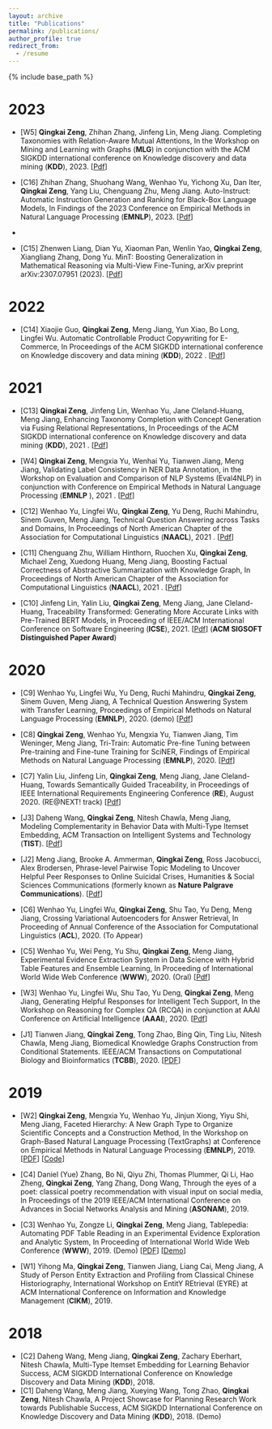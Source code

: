 ```yaml
---
layout: archive
title: "Publications"
permalink: /publications/
author_profile: true
redirect_from:
  - /resume
---
```


{% include base_path %}

2023
======

* \[W5\] **Qingkai Zeng**, Zhihan Zhang, Jinfeng Lin, Meng Jiang. Completing Taxonomies with Relation-Aware Mutual Attentions, In the Workshop on Mining and Learning with Graphs (**MLG**) in conjunction with the ACM SIGKDD international conference on Knowledge discovery and data mining (**KDD**), 2023. \[[Pdf]()\]

* [C16] Zhihan Zhang, Shuohang Wang, Wenhao Yu, Yichong Xu, Dan Iter, **Qingkai Zeng**, Yang Liu, Chenguang Zhu, Meng Jiang. Auto-Instruct: Automatic Instruction Generation and Ranking for Black-Box Language Models, In Findings of the 2023 Conference on Empirical Methods in Natural Language Processing (**EMNLP**), 2023. \[[Pdf]()\]
* 
* [C15] Zhenwen Liang, Dian Yu, Xiaoman Pan, Wenlin Yao, **Qingkai Zeng**, Xiangliang Zhang, Dong Yu. MinT: Boosting Generalization in Mathematical Reasoning via Multi-View Fine-Tuning, arXiv preprint arXiv:2307.07951 (2023). \[[Pdf]()\]


2022
======

* \[C14\] Xiaojie Guo, **Qingkai Zeng**, Meng Jiang, Yun Xiao, Bo Long, Lingfei Wu. Automatic Controllable Product Copywriting for E-Commerce,  In Proceedings of the ACM SIGKDD international conference on Knowledge discovery and data mining (**KDD**), 2022 . \[[Pdf]()\]

2021
======
* \[C13\] **Qingkai Zeng**, Jinfeng Lin, Wenhao Yu, Jane Cleland-Huang, Meng Jiang, Enhancing Taxonomy Completion with Concept Generation via Fusing Relational Representations,  In Proceedings of the ACM SIGKDD international conference on Knowledge discovery and data mining (**KDD**), 2021 . \[[Pdf]()\]

* \[W4\] **Qingkai Zeng**, Mengxia Yu, Wenhai Yu, Tianwen Jiang, Meng Jiang, Validating Label Consistency in NER Data Annotation, in the Workshop on Evaluation and Comparison of NLP Systems (Eval4NLP) in conjunction with Conference on Empirical
Methods in Natural Language Processing (**EMNLP** ), 2021 . \[[Pdf]()\]

* \[C12\] Wenhao Yu, Lingfei Wu, **Qingkai Zeng**, Yu Deng, Ruchi Mahindru, Sinem Guven, Meng Jiang, Technical Question Answering across Tasks and Domains,  In Proceedings of North American Chapter of the Association for Computational Linguistics (**NAACL**), 2021 . \[[Pdf]()\]

* \[C11\] Chenguang Zhu, William Hinthorn, Ruochen Xu, **Qingkai Zeng**, Michael Zeng, Xuedong Huang, Meng Jiang, Boosting Factual Correctness of Abstractive Summarization with Knowledge Graph,  In Proceedings of North American Chapter of the Association for Computational Linguistics (**NAACL**), 2021 . \[[Pdf](/papers/C7_BoostingFactual_2020.pdf)\]

* \[C10\] Jinfeng Lin, Yalin Liu, **Qingkai Zeng**, Meng Jiang, Jane Cleland-Huang, Traceability Transformed: Generating More Accurate Links with Pre-Trained BERT Models, in Proceeding of IEEE/ACM International Conference on Software Engineering (**ICSE**), 2021. \[[Pdf]()\] (**ACM SIGSOFT Distinguished Paper Award**)

2020
======
* \[C9\] Wenhao Yu, Lingfei Wu, Yu Deng, Ruchi Mahindru, **Qingkai Zeng**, Sinem Guven, Meng Jiang, A Technical Question Answering System with Transfer Learning, Proceedings of Empirical Methods on Natural Language Processing (**EMNLP**), 2020. (demo)  \[[Pdf]()\]

* \[C8\] **Qingkai Zeng**, Wenhao Yu, Mengxia Yu, Tianwen Jiang, Tim Weninger, Meng Jiang, Tri-Train: Automatic Pre-fine Tuning between Pre-training and Fine-tune Training for SciNER, Findings of Empirical Methods on Natural Language Processing (**EMNLP**), 2020. \[[Pdf]()\]

* \[C7\] Yalin Liu, Jinfeng Lin, **Qingkai Zeng**, Meng Jiang, Jane Cleland-Huang, Towards Semantically Guided Traceability, in Proceedings of IEEE International Requirements Engineering Conference (**RE**), August 2020. (RE@NEXT! track) \[[Pdf]()\]

* \[J3\] Daheng Wang, **Qingkai Zeng**, Nitesh Chawla, Meng Jiang, Modeling Complementarity in Behavior Data with Multi-Type Itemset Embedding, ACM Transaction on Intelligent Systems and Technology (**TIST**). \[[Pdf]()\]

* \[J2\] Meng Jiang, Brooke A. Ammerman, **Qingkai Zeng**, Ross Jacobucci, Alex Brodersen, Phrase-level Pairwise Topic Modeling to Uncover Helpful Peer Responses to Online Suicidal Crises, Humanities & Social Sciences Communications (formerly known as **Nature Palgrave Communications**). \[[Pdf](/papers/J2_suicide_nature_2020.pdf)\]

* \[C6\] Wenhao Yu, Lingfei Wu, **Qingkai Zeng**, Shu Tao, Yu Deng, Meng Jiang, Crossing Variational Autoencoders for Answer Retrieval, In Proceeding of Annual Conference of the Association for Computational Linguistics (**ACL**), 2020. (To Appear)

* \[C5\] Wenhao Yu, Wei Peng, Yu Shu, **Qingkai Zeng**, Meng Jiang, Experimental Evidence Extraction System in Data Science with Hybrid Table Features and Ensemble Learning, In Proceeding of International World Wide Web Conference (**WWW**), 2020. (Oral) \[[Pdf](/papers/C2_WWW_2020.pdf)\]

* \[W3\] Wenhao Yu, Lingfei Wu, Shu Tao, Yu Deng, **Qingkai Zeng**, Meng Jiang, Generating Helpful Responses for Intelligent Tech Support, In the Workshop on Reasoning for Complex QA (RCQA) in conjunction at AAAI Conference on Artificial Intelligence (**AAAI**), 2020.  \[[Pdf](/papers/W2_RCQA_2020.pdf)\]

* \[J1\] Tianwen Jiang, **Qingkai Zeng**, Tong Zhao, Bing Qin, Ting Liu, Nitesh Chawla, Meng Jiang, Biomedical Knowledge Graphs Construction from Conditional Statements. IEEE/ACM Transactions on Computational Biology and Bioinformatics (**TCBB**), 2020. \[[PDF]()\]

2019
======

* \[W2\] **Qingkai Zeng**, Mengxia Yu, Wenhao Yu, Jinjun Xiong, Yiyu Shi, Meng Jiang, Faceted Hierarchy: A New Graph Type to Organize Scientific Concepts and a Construction Method, In the Workshop on Graph-Based Natural Language Processing (TextGraphs) at Conference on Empirical Methods in Natural Language Processing (**EMNLP**), 2019. \[[PDF](/papers/W1_TextGraph_2019.pdf)\] \[[Code](/papers/W1_TextGraph_2019.pdf)\]

* \[C4\] Daniel (Yue) Zhang, Bo Ni, Qiyu Zhi, Thomas Plummer, Qi Li, Hao Zheng, **Qingkai Zeng**, Yang Zhang, Dong Wang, Through the eyes of a poet: classical poetry recommendation with visual input on social media, In Proceedings of the 2019 IEEE/ACM International Conference on Advances in Social Networks Analysis and Mining (**ASONAM**), 2019.


* \[C3\] Wenhao Yu, Zongze Li, **Qingkai Zeng**, Meng Jiang, Tablepedia: Automating PDF Table Reading in an Experimental Evidence Exploration and Analytic System, In Proceeding of International World Wide Web Conference (**WWW**), 2019. (Demo) \[[PDF](/papers/C1_WWW_2019.pdf)\] \[[Demo](https://vimeo.com/310162310)\]

* \[W1\] Yihong Ma, **Qingkai Zeng**, Tianwen Jiang, Liang Cai, Meng Jiang, A Study of Person Entity Extraction and Profiling from Classical Chinese Historiography, International Workshop on EntitY REtrieval (EYRE) at ACM International Conference on Information and Knowledge Management (**CIKM**), 2019.

2018
======
* \[C2\] Daheng Wang, Meng Jiang, **Qingkai Zeng**, Zachary Eberhart, Nitesh Chawla, Multi-Type Itemset Embedding for Learning Behavior Success, ACM SIGKDD International Conference on Knowledge Discovery and Data Mining (**KDD**), 2018.
* \[C1\] Daheng Wang, Meng Jiang, Xueying Wang, Tong Zhao, **Qingkai Zeng**, Nitesh Chawla, A Project Showcase for Planning Research Work towards Publishable Success, ACM SIGKDD International Conference on Knowledge Discovery and Data Mining (**KDD**), 2018. (Demo)
